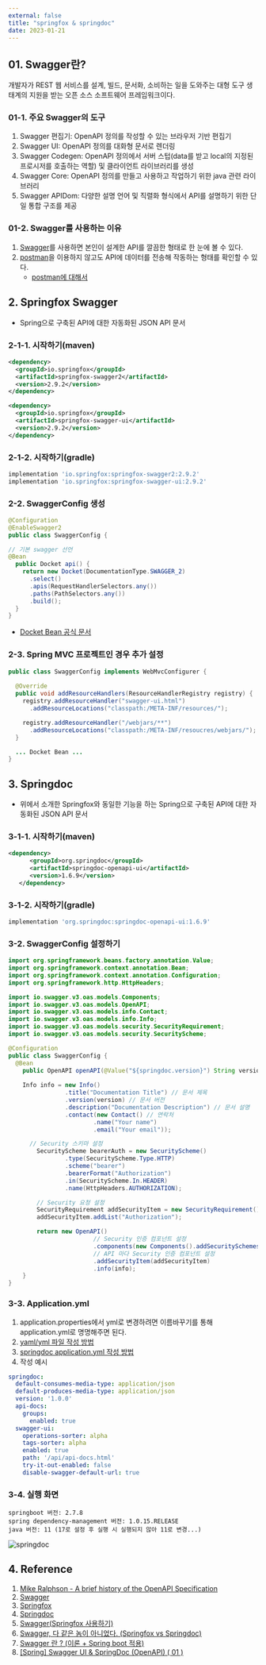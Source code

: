 ```yaml
---
external: false
title: "springfox & springdoc"
date: 2023-01-21
---
```


## 01. Swagger란?

개발자가 REST 웹 서비스를 설계, 빌드, 문서화, 소비하는 일을 도와주는 대형 도구 생태계의 지원을 받는 오픈 소스 소프트웨어 프레임워크이다.

### 01-1. 주요 Swagger의 도구

1. Swagger 편집기: OpenAPI 정의를 작성할 수 있는 브라우저 기반 편집기
2. Swagger UI: OpenAPI 정의를 대화형 문서로 렌더링
3. Swagger Codegen: OpenAPI 정의에서 서버 스텁(data를 받고 local의 지정된 프로시저를 호출하는 역할) 및 클라이언트 라이브러리를 생성
4. Swagger Core: OpenAPI 정의를 만들고 사용하고 작업하기 위한 java 관련 라이브러리
5. Swagger APIDom: 다양한 설명 언어 및 직렬화 형식에서 API를 설명하기 위한 단일 통합 구조를 제공

### 01-2. Swagger를 사용하는 이유

1. [Swagger](https://swagger.io/ "Swagger 공식 사이트")를 사용하면 본인이 설계한 API를 깔끔한 형태로 한 눈에 볼 수 있다.
2. [postman](https://www.postman.com/ "개발자들이 API를 디자인하고 빌드하고 테스트하고 반복하기 위한 API 플랫폼")을 이용하지 않고도 API에 데이터를 전송해 작동하는 형태를 확인할 수 있다.
   - [postman에 대해서](https://meetup.nhncloud.com/posts/107 "postman 사용방법에 관한 글입니다.")

## 2. Springfox Swagger

- Spring으로 구축된 API에 대한 자동화된 JSON API 문서

### 2-1-1. 시작하기(maven)

```xml
<dependency>
  <groupId>io.springfox</groupId>
  <artifactId>springfox-swagger2</artifactId>
  <version>2.9.2</version>
</dependency>

<dependency>
  <groupId>io.springfox</groupId>
  <artifactId>springfox-swagger-ui</artifactId>
  <version>2.9.2</version>
</dependency>
```

### 2-1-2. 시작하기(gradle)

```gradle
implementation 'io.springfox:springfox-swagger2:2.9.2'
implementation 'io.springfox:springfox-swagger-ui:2.9.2'
```

### 2-2. SwaggerConfig 생성

```java
@Configuration
@EnableSwagger2
public class SwaggerConfig {

// 기본 swagger 선언
@Bean
  public Docket api() {
    return new Docket(DocumentationType.SWAGGER_2)
      .select()
      .apis(RequestHandlerSelectors.any())
      .paths(PathSelectors.any())
      .build();
  }
}
```

- [Docket Bean 공식 문서](https://springfox.github.io/springfox/javadoc/2.7.0/springfox/documentation/spring/web/plugins/Docket.html "Docket Bean에 관한 자세한 설명 확인하기")

### 2-3. Spring MVC 프로젝트인 경우 추가 설정

```Java
public class SwaggerConfig implements WebMvcConfigurer {
    
  @Override
  public void addResourceHandlers(ResourceHandlerRegistry registry) {
    registry.addResourceHandler("swagger-ui.html")
      .addResourceLocations("classpath:/META-INF/resources/");

    registry.addResourceHandler("/webjars/**")
      .addResourceLocations("classpath:/META-INF/resoucres/webjars/");
  }

  ... Docket Bean ...
}
```

## 3. Springdoc

- 위에서 소개한 Springfox와 동일한 기능을 하는 Spring으로 구축된 API에 대한 자동화된 JSON API 문서

### 3-1-1. 시작하기(maven)

```xml
<dependency>
      <groupId>org.springdoc</groupId>
      <artifactId>springdoc-openapi-ui</artifactId>
      <version>1.6.9</version>
   </dependency>
```

### 3-1-2. 시작하기(gradle)

```gradle
implementation 'org.springdoc:springdoc-openapi-ui:1.6.9'
```

### 3-2. SwaggerConfig 설정하기

```Java
import org.springframework.beans.factory.annotation.Value;
import org.springframework.context.annotation.Bean;
import org.springframework.context.annotation.Configuration;
import org.springframework.http.HttpHeaders;

import io.swagger.v3.oas.models.Components;
import io.swagger.v3.oas.models.OpenAPI;
import io.swagger.v3.oas.models.info.Contact;
import io.swagger.v3.oas.models.info.Info;
import io.swagger.v3.oas.models.security.SecurityRequirement;
import io.swagger.v3.oas.models.security.SecurityScheme;

@Configuration
public class SwaggerConfig {
  @Bean
    public OpenAPI openAPI(@Value("${springdoc.version}") String version) {
        
    Info info = new Info()
                .title("Documentation Title") // 문서 제목
                .version(version) // 문서 버전
                .description("Documentation Description") // 문서 설명
                .contact(new Contact() // 연락처
                        .name("Your name")
                        .email("Your email"));

      // Security 스키마 설정
        SecurityScheme bearerAuth = new SecurityScheme()
                .type(SecurityScheme.Type.HTTP)
                .scheme("bearer")
                .bearerFormat("Authorization")
                .in(SecurityScheme.In.HEADER)
                .name(HttpHeaders.AUTHORIZATION);

        // Security 요청 설정
        SecurityRequirement addSecurityItem = new SecurityRequirement();
        addSecurityItem.addList("Authorization");

        return new OpenAPI()
                        // Security 인증 컴포넌트 설정
                        .components(new Components().addSecuritySchemes("Authorization", bearerAuth))
                        // API 마다 Security 인증 컴포넌트 설정
                        .addSecurityItem(addSecurityItem)
                        .info(info);
    }
}
```

### 3-3. Application.yml

1. application.properties에서 yml로 변경하려면 이름바꾸기를 통해 application.yml로 명명해주면 된다.
2. [yaml/yml 파일 작성 방법](https://velog.io/@bloomspes/yaml-%ED%8C%8C%EC%9D%BC-%EC%9E%91%EC%84%B1-%EC%9A%94%EB%A0%B9-%EA%B8%B0%EC%B4%88%ED%8E%B8-%EC%8A%A4%ED%94%84%EB%A7%81%ED%8E%B8)
3. [springdoc application.yml 작성 방법](https://springdoc.org/#properties)
4. 작성 예시

```yml
springdoc:
  default-consumes-media-type: application/json
  default-produces-media-type: application/json
  version: '1.0.0'
  api-docs:
    groups:
      enabled: true
  swagger-ui:
    operations-sorter: alpha
    tags-sorter: alpha
    enabled: true
    path: '/api/api-docs.html'
    try-it-out-enabled: false
    disable-swagger-default-url: true
```

### 3-4. 실행 화면

```plain/text
springboot 버전: 2.7.8
spring dependency-management 버전: 1.0.15.RELEASE
java 버전: 11 (17로 설정 후 실행 시 실행되지 않아 11로 변경...)
```

![springdoc](https://github.com/WoojinJeonkr/WoojinJeonkr.github.io/blob/main/assets/images/post/springdoc.png?raw=true)

## 4. Reference

1. [Mike Ralphson - A brief history of the OpenAPI Specification](https://dev.to/mikeralphson/a-brief-history-of-the-openapi-specification-3g27)
2. [Swagger](https://swagger.io/)
3. [Springfox](https://github.com/springfox/springfox)
4. [Springdoc](https://springdoc.org/)
5. [Swagger(Springfox 사용하기)](https://dev-jwblog.tistory.com/20)
6. [Swagger, 다 같은 놈이 아니었다. (Springfox vs Springdoc)](https://velog.io/@ychxexn/Swagger-%EB%8B%A4-%EA%B0%99%EC%9D%80-%EB%86%88%EC%9D%B4-%EC%95%84%EB%8B%88%EC%97%88%EB%8B%A4.-Springfox-vs-Springdoc)
7. [Swagger 란 ? (이론 + Spring boot 적용)](https://velog.io/@soyeon207/%EC%9A%B0%EB%8B%B9%ED%83%95%ED%83%95-Swagger-%EC%A0%81%EC%9A%A9%EA%B8%B0#%ED%99%94%EB%A9%B4-%EC%A0%81%EC%9A%A9-%EC%98%88%EC%8B%9C)
8. [[Spring] Swagger UI & SpringDoc (OpenAPI) ( 01 )](https://velog.io/@hwan2da/Spring-Swagger-UI-SpringDoc-OpenAPI-01)
